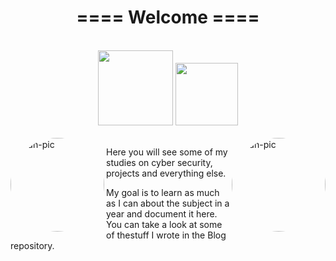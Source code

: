 <h1 align="center">==== Welcome ====</h1>

<div style="display: inline_block" align="center"> <br>
  <img height="120em" src="https://github-readme-stats.vercel.app/api?username=AotoKobayashi&show_icons=true&theme=codeSTACKr&hide=prs,issues">
  <img height="100em" src="https://github-readme-stats.vercel.app/api/top-langs/?username=AotoKobayashi&layout=compact&theme=codeSTACKr">
</div>

<br>

<div style="display: inline_block">
  <img align="left" alt="Dan-pic" height="150" style="border-radius: 90px;" src="https://i.pinimg.com/564x/a0/ca/61/a0ca61b9b6f38005cd0424fe6cb20d24.jpg">
  <img align="right" alt="Dan-pic" height="150" style="border-radius: 90px;" src="https://i.pinimg.com/originals/0e/04/3c/0e043c83e0a7ea2919ebd0a925efe2c3.jpg">
</div>

<div width="180em">
  <p>Here you will see some of my studies on cyber security, projects and everything else.</p>
  <p>My goal is to learn as much as I can about the subject in a year and document it here. You can take a look at some of thestuff I wrote in the Blog repository.</p>
</div>

